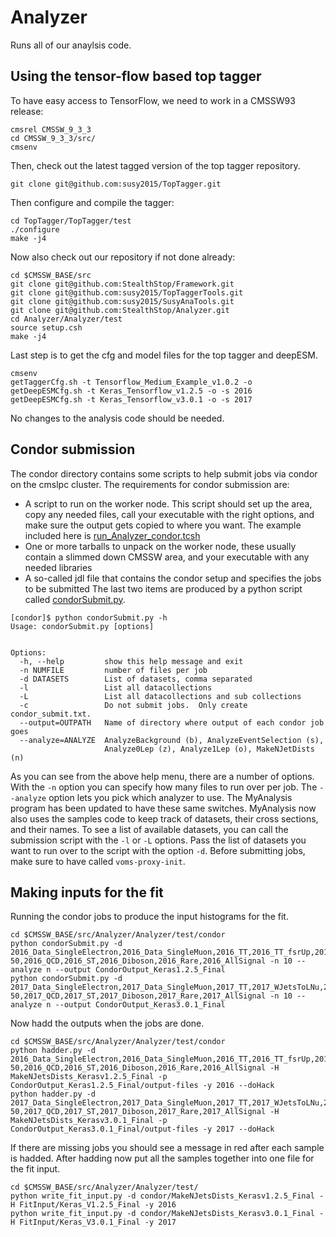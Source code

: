 # Analyzer
Runs all of our anaylsis code. 

## Using the tensor-flow based top tagger

To have easy access to TensorFlow, we need to work in a CMSSW93 release:
```
cmsrel CMSSW_9_3_3
cd CMSSW_9_3_3/src/
cmsenv
```

Then, check out the latest tagged version of the top tagger repository. 

```
git clone git@github.com:susy2015/TopTagger.git
```

Then configure and compile the tagger:
```
cd TopTagger/TopTagger/test
./configure 
make -j4
```

Now also check out our repository if not done already:
```
cd $CMSSW_BASE/src
git clone git@github.com:StealthStop/Framework.git
git clone git@github.com:susy2015/TopTaggerTools.git
git clone git@github.com:susy2015/SusyAnaTools.git
git clone git@github.com:StealthStop/Analyzer.git
cd Analyzer/Analyzer/test
source setup.csh
make -j4
```

Last step is to get the cfg and model files for the top tagger and deepESM.
```
cmsenv
getTaggerCfg.sh -t Tensorflow_Medium_Example_v1.0.2 -o
getDeepESMCfg.sh -t Keras_Tensorflow_v1.2.5 -o -s 2016
getDeepESMCfg.sh -t Keras_Tensorflow_v3.0.1 -o -s 2017
```

No changes to the analysis code should be needed. 


## Condor submission

The condor directory contains some scripts to help submit jobs via condor on the cmslpc cluster. 
The requirements for condor submission are: 
 - A script to run on the worker node. This script should set up the area, copy any needed files, call your executable with the right options, and make sure the output gets copied to where you want. The example included here is [run_Analyzer_condor.tcsh](Analyzer/test/condor/run_Analyzer_condor.tcsh)
 - One or more tarballs to unpack on the worker node, these usually contain a slimmed down CMSSW area, and your executable with any needed libraries
 - A so-called jdl file that contains the condor setup and specifies the jobs to be submitted
The last two items are produced by a python script called [condorSubmit.py](Analyzer/test/condor/condorSubmit.py). 

```
[condor]$ python condorSubmit.py -h
Usage: condorSubmit.py [options]


Options:
  -h, --help         show this help message and exit
  -n NUMFILE         number of files per job
  -d DATASETS        List of datasets, comma separated
  -l                 List all datacollections
  -L                 List all datacollections and sub collections
  -c                 Do not submit jobs.  Only create condor_submit.txt.
  --output=OUTPATH   Name of directory where output of each condor job goes
  --analyze=ANALYZE  AnalyzeBackground (b), AnalyzeEventSelection (s),
                     Analyze0Lep (z), Analyze1Lep (o), MakeNJetDists (n)
```
As you can see from the above help menu, there are a number of options. 
With the `-n` option you can specify how many files to run over per job. The `--analyze` option lets you pick which analyzer to use. 
The MyAnalysis program has been updated to have these same switches. 
MyAnalysis now also uses the samples code to keep track of datasets, their cross sections, and their names. 
To see a list of available datasets, you can call the submission script with the `-l` or `-L` options. Pass the list of datasets you want to run over to the script with the option `-d`. 
Before submitting jobs, make sure to have called `voms-proxy-init`. 

## Making inputs for the fit

Running the condor jobs to produce the input histograms for the fit.

```
cd $CMSSW_BASE/src/Analyzer/Analyzer/test/condor
python condorSubmit.py -d 2016_Data_SingleElectron,2016_Data_SingleMuon,2016_TT,2016_TT_fsrUp,2016_TT_fsrDown,2016_TT_isrUp,2016_TT_isrDown,2016_WJetsToLNu,2016_DYJetsToLL_M-50,2016_QCD,2016_ST,2016_Diboson,2016_Rare,2016_AllSignal -n 10 --analyze n --output CondorOutput_Keras1.2.5_Final
python condorSubmit.py -d 2017_Data_SingleElectron,2017_Data_SingleMuon,2017_TT,2017_WJetsToLNu,2017_DYJetsToLL_M-50,2017_QCD,2017_ST,2017_Diboson,2017_Rare,2017_AllSignal -n 10 --analyze n --output CondorOutput_Keras3.0.1_Final
```

Now hadd the outputs when the jobs are done.

```
cd $CMSSW_BASE/src/Analyzer/Analyzer/test/condor
python hadder.py -d 2016_Data_SingleElectron,2016_Data_SingleMuon,2016_TT,2016_TT_fsrUp,2016_TT_fsrDown,2016_TT_isrUp,2016_TT_isrDown,2016_WJetsToLNu,2016_DYJetsToLL_M-50,2016_QCD,2016_ST,2016_Diboson,2016_Rare,2016_AllSignal -H MakeNJetsDists_Kerasv1.2.5_Final -p CondorOutput_Keras1.2.5_Final/output-files -y 2016 --doHack
python hadder.py -d  2017_Data_SingleElectron,2017_Data_SingleMuon,2017_TT,2017_WJetsToLNu,2017_DYJetsToLL_M-50,2017_QCD,2017_ST,2017_Diboson,2017_Rare,2017_AllSignal -H MakeNJetsDists_Kerasv3.0.1_Final -p CondorOutput_Keras3.0.1_Final/output-files -y 2017 --doHack
```

If there are missing jobs you should see a message in red after each sample is hadded.
After hadding now put all the samples together into one file for the fit input.

```
cd $CMSSW_BASE/src/Analyzer/Analyzer/test/
python write_fit_input.py -d condor/MakeNJetsDists_Kerasv1.2.5_Final -H FitInput/Keras_V1.2.5_Final -y 2016
python write_fit_input.py -d condor/MakeNJetsDists_Kerasv3.0.1_Final -H FitInput/Keras_V3.0.1_Final -y 2017
```
